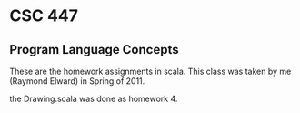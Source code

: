 CSC 447
=======

Program Language Concepts
-------------------------
These are the homework assignments in scala.  This class was taken by me (Raymond Elward) in Spring of 2011.

the Drawing.scala was done as homework 4.